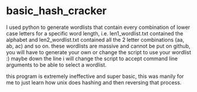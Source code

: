 # basic_hash_cracker

I used python to generate wordlists that contain every combination of lower case letters for a specific word length, i.e. len1_wordlist.txt contained the alphabet and len2_wordlist.txt contained all the 2 letter combinations (aa, ab, ac) and so on.
 these wordlists are massive and cannot be put on github, you will have to generate your own or change the script to use your wordlist :) maybe down the line i will change the script to accept command line arguments to be able to select a wordlist. 
 
 this program is extremely ineffective and super basic, this was manily for me to just learn how unix does hashing and then reversing that process.
